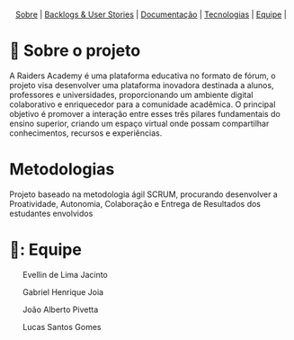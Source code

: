 <br id="topo">

<p align="center">
<a href=#sobre">Sobre</a>
<a> | </a>
<a href=#backlog">Backlogs & User Stories</a>
<a> | </a>
<a href=#documentacao"> Documentação</a>
<a> | </a>
<a href=#tecnologias">Tecnologias</a>
<a> | </a>
<a href=#equipe">Equipe</a>
<a> | </a>
</p>

# 📑 Sobre o projeto
<span id="sobre">
  <p> A Raiders Academy é uma plataforma educativa no formato de fórum, o projeto visa desenvolver uma plataforma inovadora destinada a alunos, professores e universidades, proporcionando um ambiente digital colaborativo e enriquecedor para a comunidade acadêmica. O principal objetivo é promover a interação entre esses três pilares fundamentais do ensino superior, criando um espaço virtual onde possam compartilhar conhecimentos, recursos e experiências. </p>
  
# Metodologias
<p> Projeto baseado na metodologia ágil SCRUM, procurando desenvolver a Proatividade, Autonomia, Colaboração e Entrega de Resultados dos estudantes envolvidos</p>

# 👥: Equipe
<span id="equipe">
<ul> Evellin de Lima Jacinto </ul>
<ul> Gabriel Henrique Joia </ul>
<ul> João Alberto Pivetta </ul>
<ul> Lucas Santos Gomes </ul>

<div>
 <a href="[https://evllinlima](https://github.com/evllinlima)">
</div>
